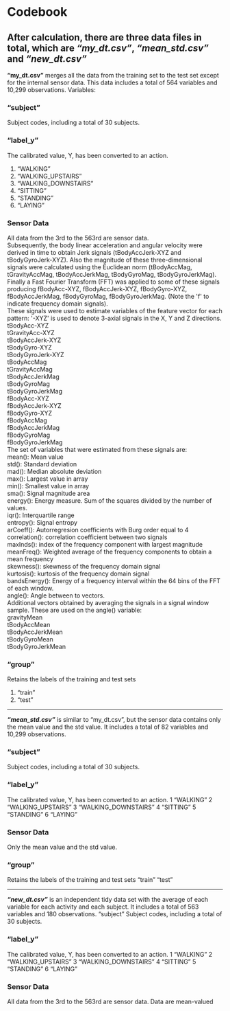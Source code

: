# Codebook

## After calculation, there are three data files in total, which are *“my_dt.csv”*, *“mean_std.csv”* and *“new_dt.csv”*

**“my_dt.csv”** merges all the data from the training set to the test set except for the internal sensor data. This data includes a total of 564 variables and 10,299 observations.
Variables:
### “subject”
Subject codes, including a total of 30 subjects.

### “label_y”
The calibrated value, Y, has been converted to an action.   
1. “WALKING”  
2. “WALKING_UPSTAIRS”  
3. “WALKING_DOWNSTAIRS”  
4. “SITTING”  
5. “STANDING”  
6. “LAYING” 


### Sensor Data
All data from the 3rd to the 563rd are sensor data.   
Subsequently, the body linear acceleration and angular velocity were derived in time to obtain Jerk signals (tBodyAccJerk-XYZ and tBodyGyroJerk-XYZ). Also the magnitude of these three-dimensional signals were calculated using the Euclidean norm (tBodyAccMag, tGravityAccMag, tBodyAccJerkMag, tBodyGyroMag, tBodyGyroJerkMag).    
Finally a Fast Fourier Transform (FFT) was applied to some of these signals producing fBodyAcc-XYZ, fBodyAccJerk-XYZ, fBodyGyro-XYZ, fBodyAccJerkMag, fBodyGyroMag, fBodyGyroJerkMag. (Note the 'f' to indicate frequency domain signals).    
These signals were used to estimate variables of the feature vector for each pattern:
'-XYZ' is used to denote 3-axial signals in the X, Y and Z directions.   
tBodyAcc-XYZ  
tGravityAcc-XYZ  
tBodyAccJerk-XYZ  
tBodyGyro-XYZ  
tBodyGyroJerk-XYZ  
tBodyAccMag  
tGravityAccMag  
tBodyAccJerkMag  
tBodyGyroMag  
tBodyGyroJerkMag  
fBodyAcc-XYZ  
fBodyAccJerk-XYZ  
fBodyGyro-XYZ  
fBodyAccMag  
fBodyAccJerkMag  
fBodyGyroMag  
fBodyGyroJerkMag  
The set of variables that were estimated from these signals are:   
mean(): Mean value  
std(): Standard deviation  
mad(): Median absolute deviation   
max(): Largest value in array  
min(): Smallest value in array  
sma(): Signal magnitude area  
energy(): Energy measure. Sum of the squares divided by the number of values.   
iqr(): Interquartile range   
entropy(): Signal entropy  
arCoeff(): Autorregresion coefficients with Burg order equal to 4  
correlation(): correlation coefficient between two signals  
maxInds(): index of the frequency component with largest magnitude  
meanFreq(): Weighted average of the frequency components to obtain a mean frequency  
skewness(): skewness of the frequency domain signal   
kurtosis(): kurtosis of the frequency domain signal   
bandsEnergy(): Energy of a frequency interval within the 64 bins of the FFT of each window.  
angle(): Angle between to vectors.  
Additional vectors obtained by averaging the signals in a signal window sample. These are used on the angle() variable:  
gravityMean  
tBodyAccMean  
tBodyAccJerkMean  
tBodyGyroMean  
tBodyGyroJerkMean  

### “group”
Retains the labels of the training and test sets   
1.  “train”  
2.  “test”

---

***“mean_std.csv”*** is similar to “my_dt.csv”, but the sensor data contains only the mean value and the std value. It includes a total of 82 variables and 10,299 observations.

### “subject”
Subject codes, including a total of 30 subjects.

### “label_y”
The calibrated value, Y, has been converted to an action.
1 “WALKING”
2 “WALKING_UPSTAIRS”
3 “WALKING_DOWNSTAIRS”
4 “SITTING”
5 “STANDING”
6 “LAYING”

### Sensor Data
Only the mean value and the std value.

### “group”
Retains the labels of the training and test sets
 “train”
 “test”

---
***“new_dt.csv”*** is an independent tidy data set with the average of each variable for each activity and each subject. It includes a total of 563 variables and 180 observations.
“subject”
Subject codes, including a total of 30 subjects.

### “label_y”
The calibrated value, Y, has been converted to an action.
1 “WALKING”
2 “WALKING_UPSTAIRS”
3 “WALKING_DOWNSTAIRS”
4 “SITTING”
5 “STANDING”
6 “LAYING”

### Sensor Data
All data from the 3rd to the 563rd are sensor data.
Data are mean-valued
